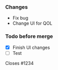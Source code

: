 ### Changes

<!-- Fill this list with what your PR changes. Example: -->
- Fix bug
- Change UI for QOL

<!-- If your PR is ready to be merged, you can remove this section. -->
### Todo before merge

<!-- Example: -->
- [x] Finish UI changes
- [ ] Test

<!-- If your PR doesn't close an issue, you can remove the next line. -->
Closes #1234
